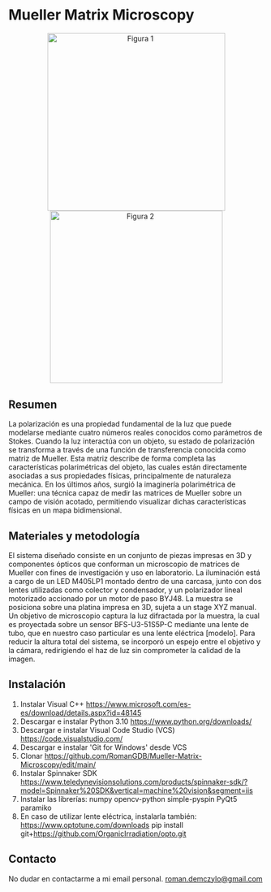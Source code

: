 # Mueller Matrix Microscopy

<p align="center">
  <img src="https://github.com/user-attachments/assets/6645155c-c7f0-4c85-827c-15a9a16cb878" alt="Figura 1" width="350"/>
  <img src="https://github.com/user-attachments/assets/010148f0-9522-45eb-82d4-dc5af4be7078" alt="Figura 2" width="339.4"/>
</p>

## Resumen

La polarización es una propiedad fundamental de la luz que puede modelarse mediante cuatro números reales conocidos como parámetros de Stokes. Cuando la luz interactúa con un objeto, su estado de polarización se transforma a través de una función de transferencia conocida como matriz de Mueller. Esta matriz describe de forma completa las características polarimétricas del objeto, las cuales están directamente asociadas a sus propiedades físicas, principalmente de naturaleza mecánica. En los últimos años, surgió la imaginería polarimétrica de Mueller: una técnica capaz de medir las matrices de Mueller sobre un campo de visión acotado, permitiendo visualizar dichas características físicas en un mapa bidimensional.

## Materiales y metodología

El sistema diseñado consiste en un conjunto de piezas impresas en 3D y componentes ópticos que conforman un microscopio de matrices de Mueller con fines de investigación y uso en laboratorio. La iluminación está a cargo de un LED M405LP1 montado dentro de una carcasa, junto con dos lentes utilizadas como colector y condensador, y un polarizador lineal motorizado accionado por un motor de paso BYJ48. La muestra se posiciona sobre una platina impresa en 3D, sujeta a un stage XYZ manual. Un objetivo de microscopio captura la luz difractada por la muestra, la cual es proyectada sobre un sensor BFS-U3-51S5P-C mediante una lente de tubo, que en nuestro caso particular es una lente eléctrica [modelo]. Para reducir la altura total del sistema, se incorporó un espejo entre el objetivo y la cámara, redirigiendo el haz de luz sin comprometer la calidad de la imagen.

## Instalación

1) Instalar Visual C++ https://www.microsoft.com/es-es/download/details.aspx?id=48145
2) Descargar e instalar Python 3.10 https://www.python.org/downloads/
3) Descargar e instalar Visual Code Studio (VCS) https://code.visualstudio.com/
4) Descargar e instalar 'Git for Windows' desde VCS
5) Clonar https://github.com/RomanGDB/Mueller-Matrix-Microscopy/edit/main/
6) Instalar Spinnaker SDK https://www.teledynevisionsolutions.com/products/spinnaker-sdk/?model=Spinnaker%20SDK&vertical=machine%20vision&segment=iis
7) Instalar las librerías: numpy opencv-python simple-pyspin PyQt5 paramiko
8) En caso de utilizar lente eléctrica, instalarla también:
  https://www.optotune.com/downloads
  pip install git+https://github.com/OrganicIrradiation/opto.git


## Contacto
No dudar en contactarme a mi email personal.
roman.demczylo@gmail.com
